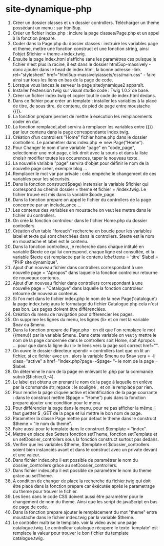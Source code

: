 # site-dynamique-php
1) Créer un dossier classes et un dossier controllers. Télécharger un theme possédant un menu : sur html5up.
2) Créer un fichier index.php : inclure la page classes/Page.php et un appel à la fonction prepare.
3) Coder dans la Page.php du dossier classes : instruire les variables page et theme, mettre une fonction construct et une fonction string, ainsi l'objet $fichier = theme->index.twig.
4) Ensuite la page index.html s'affiche sans les paramètres css puisque le fichier n'est plus la racine, il est dans le dossier html5up-massively - donc ajouter dans le head de index.html, la bonne adresse -link rel="stylesheet" href="html5up-massively/assets/css/main.css" - faire ainsi sur tous les liens en bas de la page de code.
5) Lorsque vous lancez le serveur la page sitedynamique2 apparaît.
6) Installer l'extension twig sur visual studio code : Twig 1.0.2 de base.
7) Créer un fichier index.twig et copier tout le code de index.html dedans.
8) Dans ce fichier pour créer un template :  installer les variables à la place de titre, de sous titre, de contenu, de pied de page entre moustache {{}}.
9) La fonction prepare permet de mettre à exécution les remplacements coder en dur.
10) La fonction remplaceLabel servira à remplacer les variables entre {{}} par leur contenu dans la page correspondante index.twig.
11) Création d'un controllers "Home" fichier home.php dans le dossier controllers. Le paramétrer dans index.php => new Page("Home").
12) Pour Changer le nom d'une variable "page" en "code_page", selectionner une mot page, click droit avec la souris et dans la liste choisir modifier toutes les occurences, taper le nouveau texte.
13) La nouvelle variable "page" servira d'objet pour définir le nom de la nouvelle page créer, exemple blog ...
14) Remplacer le mot var par private : cela empéche le changement de ces variables pour les sécurisés.
15) Dans la fonction construct($page) instensier la variable $fichier qui correspond au chemin dossier = theme et fichier = /index.twig. Le fichier trouvé est mis dans la variable $code_page.
16) Dans la fonction prepare on appel le fichier du controllers de la page concernée par un include_once ...
17) Les contenus des variables en moustache on veut les mettre dans le fichier du controllers.
18) On crée la fonction controleur dans le fichier Home.php du dossier controllers.
19) Création d'un table "foreach" recherche en boucle pour les variables label et texte qui sont cherchées dans le controllers. $texte est le nom en moustache et label est le contenu.
20) Dans la fonction controlleur, je recherche dans chaque intitulé en variable $texte ce qui lui correspond, chaque ligne est consultée, et la variable $texte est remplacée par le contenu $label.$texte = 'titre' $label = "PHP site dynamique".
21) Ajout d'un nouveau fichier dans controllers correspondant à une nouvelle page = "Apropos" dans laquelle la fonction controleur retourne de nouveaux contenus.
22) Ajout d'un nouveau fichier dans controllers correspondant à une nouvelle page = "Catalogue" dans laquelle la fonction controleur retourne de nouveaux contenus.
23) Si l'on met dans le fichier index.php le nom de la new Page('catalogue') la page index.twig aura le formatage du fichier Catalogue.php cela n'est pas bon. Les pages doivent être différenciées.
24) Création du menu de navigation pour différencier les pages.
25) On supprime les lignes du menu, les lignes (li> et on met la variable $nav ou $menu.
26) Dans la fonction prepare de Page.php : on dit que l'on remplace le mot {{menu}} par la variable $menu. Dans cette variable on veut y mettre le nom de la page concernée dans le controllers soit Home, soit Apropos ... pour que dans la ligne du (li> le liens vers la page soit correct href="".
27) On ouvre le dossier directeur opendir = controllers tant que on lit un fichier, si ce fichier avec un . alors la variable $menu ou $nav sera = -li class="active" a href="index.php?page=-$page-  "- le nom  de la page = $label.
28) On détermine le nom de la page en enlevant le .php par la commande substr($fichier,0,-4).
29) Le label est obtenu en prenant le nom de la page à laquelle on enlève par la commande str_repace : le souligné _ et on le remplace par rien.
30) Pour rendre la page cliquée active et identification de la page courrante : dans le construct mettre ($page = "Home") puis dans la fonction prepare ajouter une condition pour le menu.
31) Pour différencier la page dans le menu, pour ne pas afficher la même il faut guetter $ _GET de la page et lui mettre le bon nom de page.
32) Paramétrer la classe Page mettre par defaut le theme dans le construct $theme = "le nom du theme".
33) Faire aussi pour le template dans le construct $template = "index".
34) Mettre en place des Setters fonction setTheme, fonction setTemplate et un setDossier_controllers sous la fonction construct surtout pas dedans.
35) Verifier que les variables $theme, $template et $dossier_controllers soient bien instanciés avant et dans le construct avec un private devant et une valeur.
36) Dans fichier index.php il est possible de paramétrer le nom du dossier_controllers grâce au setDossier_controllers.
37) Dans fichier index.php il est possible de paramétrer le nom du theme grâce au setTheme.
38) A condition de changer de place la recherche du fichier.twig qui doit être placé dans la fonction prepare car éxécutée après le parametrage du theme pour trouver le fichier.
39) Les liens dans le code CSS doivent aussi être paramétrer pour le changement de nom du theme. Ainsi que les script de javaScript en bas de page de code.
40) Dans la fonction prepare ajouter le remplacement du mot "theme" entre moustache dans le fichier index.twig par la variable $theme.
41) Le controller maîtrise le template. voir la video avec une page catalogue.twig. Le controlleur catalogue récupere le texte 'template' est remplace la valeur pour trouver le bon fichier du template catalogue.twig.

